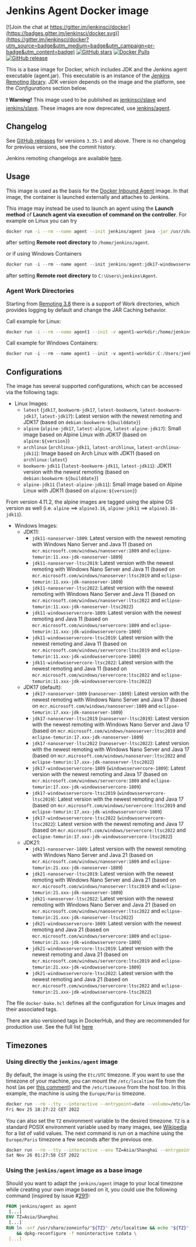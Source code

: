 # Jenkins Agent Docker image

[![Join the chat at https://gitter.im/jenkinsci/docker](https://badges.gitter.im/jenkinsci/docker.svg)](https://gitter.im/jenkinsci/docker?utm_source=badge&utm_medium=badge&utm_campaign=pr-badge&utm_content=badge)
[![GitHub stars](https://img.shields.io/github/stars/jenkinsci/docker-agent?label=GitHub%20stars)](https://github.com/jenkinsci/docker-agent)
[![Docker Pulls](https://img.shields.io/docker/pulls/jenkins/agent.svg)](https://hub.docker.com/r/jenkins/agent/)
[![GitHub release](https://img.shields.io/github/release/jenkinsci/docker-agent.svg?label=changelog)](https://github.com/jenkinsci/docker-agent/releases/latest)

This is a base image for Docker, which includes JDK and the Jenkins agent executable (agent.jar).
This executable is an instance of the [Jenkins Remoting library](https://github.com/jenkinsci/remoting).
JDK version depends on the image and the platform, see the _Configurations_ section below.

:exclamation: **Warning!** This image used to be published as [jenkinsci/slave](https://hub.docker.com/r/jenkinsci/slave/) and [jenkins/slave](https://hub.docker.com/r/jenkins/slave/).
These images are now deprecated, use [jenkins/agent](https://hub.docker.com/r/jenkins/agent/).

## Changelog

See [GitHub releases](https://github.com/jenkinsci/docker-agent/releases) for versions `3.35-1` and above.
There is no changelog for previous versions, see the commit history.

Jenkins remoting changelogs are available [here](https://github.com/jenkinsci/remoting/releases).

## Usage

This image is used as the basis for the [Docker Inbound Agent](https://github.com/jenkinsci/docker-agent/README_inbound-agent.md) image.
In that image, the container is launched externally and attaches to Jenkins.

This image may instead be used to launch an agent using the **Launch method** of **Launch agent via execution of command on the controller**. For example on Linux you can try

```sh
docker run -i --rm --name agent --init jenkins/agent java -jar /usr/share/jenkins/agent.jar
```

after setting **Remote root directory** to `/home/jenkins/agent`.

or if using Windows Containers

```powershell
docker run -i --rm --name agent --init jenkins/agent:jdk17-windowsservercore-ltsc2019 java -jar C:/ProgramData/Jenkins/agent.jar
```

after setting **Remote root directory** to `C:\Users\jenkins\Agent`.

### Agent Work Directories

Starting from [Remoting 3.8](https://github.com/jenkinsci/remoting/blob/master/CHANGELOG.md#38) there is a support of Work directories,
which provides logging by default and change the JAR Caching behavior.

Call example for Linux:

```sh
docker run -i --rm --name agent1 --init -v agent1-workdir:/home/jenkins/agent jenkins/agent java -jar /usr/share/jenkins/agent.jar -workDir /home/jenkins/agent
```

Call example for Windows Containers:

```powershell
docker run -i --rm --name agent1 --init -v agent1-workdir:C:/Users/jenkins/Work jenkins/agent:jdk11-windowsservercore-ltsc2019 java -jar C:/ProgramData/Jenkins/agent.jar -workDir C:/Users/jenkins/Work
```

## Configurations

The image has several supported configurations, which can be accessed via the following tags:

* Linux Images:
  * `latest` (`jdk17`, `bookworm-jdk17`, `latest-bookworm`, `latest-bookworm-jdk17`, `latest-jdk17`): Latest version with the newest remoting and JDK17 (based on `debian:bookworm-${builddate}`)
  * `alpine` (`alpine-jdk17`, `latest-alpine`, `latest-alpine-jdk17`): Small image based on Alpine Linux with JDK17 (based on `alpine:${version}`)
  * `archlinux` (`archlinux-jdk11`, `latest-archlinux`, `latest-archlinux-jdk11`): Image based on Arch Linux with JDK11 (based on `archlinux:latest`)
  * `bookworm-jdk11` (`latest-bookworm-jdk11`, `latest-jdk11`): JDK11 version with the newest remoting (based on `debian:bookworm-${builddate}`)
  * `alpine-jdk11` (`latest-alpine-jdk11`): Small image based on Alpine Linux with JDK11 (based on `alpine:${version}`)

From version 4.11.2, the alpine images are tagged using the alpine OS version as well (i.e. `alpine` ==> `alpine3.16`, `alpine-jdk11` ==> `alpine3.16-jdk11`).

* Windows Images:
  * JDK11:
    * `jdk11-nanoserver-1809`: Latest version with the newest remoting with Windows Nano Server and Java 11 (based on `mcr.microsoft.com/windows/nanoserver:1809` and `eclipse-temurin:11.xxx-jdk-nanoserver-1809`)
    * `jdk11-nanoserver-ltsc2019`: Latest version with the newest remoting with Windows Nano Server and Java 11 (based on `mcr.microsoft.com/windows/nanoserver:ltsc2019` and `eclipse-temurin:11.xxx-jdk-nanoserver-1809`)
    * `jdk11-nanoserver-ltsc2022`: Latest version with the newest remoting with Windows Nano Server and Java 11 (based on `mcr.microsoft.com/windows/nanoserver:ltsc2022` and `eclipse-temurin:11.xxx-jdk-nanoserver-ltsc2022`)
    * `jdk11-windowsservercore-1809`: Latest version with the newest remoting and Java 11 (based on `mcr.microsoft.com/windows/servercore:1809` and `eclipse-temurin:11.xxx-jdk-windowsservercore-1809`)
    * `jdk11-windowsservercore-ltsc2019`: Latest version with the newest remoting and Java 11 (based on `mcr.microsoft.com/windows/servercore:ltsc2019` and `eclipse-temurin:11.xxx-jdk-windowsservercore-1809`)
    * `jdk11-windowsservercore-ltsc2022`: Latest version with the newest remoting and Java 11 (based on `mcr.microsoft.com/windows/servercore:ltsc2022` and `eclipse-temurin:11.xxx-jdk-windowsservercore-ltsc2022`)
  * JDK17 (default):
    * `jdk17-nanoserver-1809` (`nanoserver-1809`): Latest version with the newest remoting with Windows Nano Server and Java 17 (based on `mcr.microsoft.com/windows/nanoserver:1809` and `eclipse-temurin:17.xxx-jdk-nanoserver-1809`)
    * `jdk17-nanoserver-ltsc2019` (`nanoserver-ltsc2019`): Latest version with the newest remoting with Windows Nano Server and Java 17 (based on `mcr.microsoft.com/windows/nanoserver:ltsc2019` and `eclipse-temurin:17.xxx-jdk-nanoserver-1809`)
    * `jdk17-nanoserver-ltsc2022` (`nanoserver-ltsc2022`): Latest version with the newest remoting with Windows Nano Server and Java 17 (based on `mcr.microsoft.com/windows/nanoserver:ltsc2022` and `eclipse-temurin:17.xxx-jdk-nanoserver-ltsc2022`)
    * `jdk17-windowsservercore-1809` (`windowsservercore-1809`): Latest version with the newest remoting and Java 17 (based on `mcr.microsoft.com/windows/servercore:1809` and `eclipse-temurin:17.xxx-jdk-windowsservercore-1809`)
    * `jdk17-windowsservercore-ltsc2019` (`windowsservercore-ltsc2019`): Latest version with the newest remoting and Java 17 (based on `mcr.microsoft.com/windows/servercore:ltsc2019` and `eclipse-temurin:17.xxx-jdk-windowsservercore-1809`)
    * `jdk17-windowsservercore-ltsc2022` (`windowsservercore-ltsc2022`): Latest version with the newest remoting and Java 17 (based on `mcr.microsoft.com/windows/servercore:ltsc2022` and `eclipse-temurin:17.xxx-jdk-windowsservercore-ltsc2022`)
  * JDK21:
    * `jdk21-nanoserver-1809`: Latest version with the newest remoting with Windows Nano Server and Java 21 (based on `mcr.microsoft.com/windows/nanoserver:1809` and `eclipse-temurin:21.xxx-jdk-nanoserver-1809`)
    * `jdk21-nanoserver-ltsc2019`: Latest version with the newest remoting with Windows Nano Server and Java 21 (based on `mcr.microsoft.com/windows/nanoserver:ltsc2019` and `eclipse-temurin:21.xxx-jdk-nanoserver-1809`)
    * `jdk21-nanoserver-ltsc2022`: Latest version with the newest remoting with Windows Nano Server and Java 21 (based on `mcr.microsoft.com/windows/nanoserver:ltsc2022` and `eclipse-temurin:21.xxx-jdk-nanoserver-ltsc2022`)
    * `jdk21-windowsservercore-1809`: Latest version with the newest remoting and Java 21 (based on `mcr.microsoft.com/windows/servercore:1809` and `eclipse-temurin:21.xxx-jdk-windowsservercore-1809`)
    * `jdk21-windowsservercore-ltsc2019`: Latest version with the newest remoting and Java 21 (based on `mcr.microsoft.com/windows/servercore:ltsc2019` and `eclipse-temurin:21.xxx-jdk-windowsservercore-1809`)
    * `jdk21-windowsservercore-ltsc2022`: Latest version with the newest remoting and Java 21 (based on `mcr.microsoft.com/windows/servercore:ltsc2022` and `eclipse-temurin:21.xxx-jdk-windowsservercore-ltsc2022`)

The file `docker-bake.hcl` defines all the configuration for Linux images and their associated tags.

There are also versioned tags in DockerHub, and they are recommended for production use.
See the full list [here](https://hub.docker.com/r/jenkins/agent/tags)

## Timezones

### Using directly the `jenkins/agent` image

By default, the image is using the `Etc/UTC` timezone.
If you want to use the timezone of your machine, you can mount the `/etc/localtime` file from the host (as per [this comment](https://github.com/moby/moby/issues/12084#issuecomment-89697533)) and the `/etc/timezone` from the host too.
In this example, the machine is using the `Europe/Paris` timezone.

```bash
docker run --rm --tty --interactive --entrypoint=date --volume=/etc/localtime:/etc/localtime:ro --volume=/etc/timezone:/etc/timezone:ro jenkins/agent
Fri Nov 25 18:27:22 CET 2022
```

You can also set the `TZ` environment variable to the desired timezone.
`TZ` is a standard POSIX environment variable used by many images, see [Wikipedia](https://en.wikipedia.org/wiki/List_of_tz_database_time_zones) for a list of valid values.
The next command is run on a machine using the `Europe/Paris` timezone a few seconds after the previous one.

```bash
docker run --rm --tty --interactive --env TZ=Asia/Shanghai --entrypoint=date jenkins/agent
Sat Nov 26 01:27:58 CST 2022 
```

### Using the `jenkins/agent` image as a base image

Should you want to adapt the `jenkins/agent` image to your local timezone while creating your own image based on it, you could use the following command (inspired by issue #[291](https://github.com/jenkinsci/docker-inbound-agent/issues/291)):

```dockerfile
FROM jenkins/agent as agent
 [...]
ENV TZ=Asia/Shanghai
 [...]
RUN ln -snf /usr/share/zoneinfo/"${TZ}" /etc/localtime && echo "${TZ}" > /etc/timezone \
    && dpkg-reconfigure -f noninteractive tzdata \
 [...] 
```
